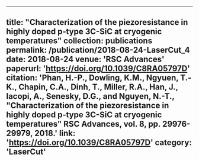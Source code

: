 ---
title: "Characterization of the piezoresistance in highly doped p-type 3C-SiC at cryogenic temperatures"
collection: publications
permalink: /publication/2018-08-24-LaserCut_4
date: 2018-08-24
venue: 'RSC Advances'
paperurl: 'https://doi.org/10.1039/C8RA05797D'
citation: 'Phan, H.-P., Dowling, K.M., Ngyuen, T.-K., Chapin, C.A., Dinh, T., Miller, R.A., Han, J., Iacopi, A., Senesky, D.G., and Nguyen, N.-T., &quot;Characterization of the piezoresistance in highly doped p-type 3C-SiC at cryogenic temperatures&quot; RSC Advances, vol. 8, pp. 29976-29979, 2018.'
link: 'https://doi.org/10.1039/C8RA05797D'
category: 'LaserCut'
----